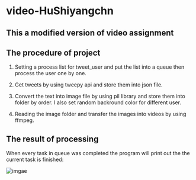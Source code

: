 # video-HuShiyangchn
## This a modified version of video assignment
## The procedure of project 
1. Setting a process list for tweet_user and put the list into a queue then process the user one by one.
2. Get tweets by using tweepy api and store them into json file.

3. Convert the text into image file by using pil library and store them into folder by order. I also set random backround color for different user.

4. Reading the image folder and transfer the images into videos by using ffmpeg.
## The result of processing 
When every task in queue was completed the program will print out the the current task is finished:

![imgae]()